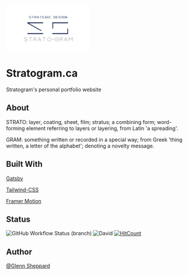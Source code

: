 <img src="/src/images/Stratogram Splash Screen.jpg" alt="Stratogram Logo" height="128" />

# Stratogram.ca

Stratogram's personal portfolio website

## About

STRATO: layer, coating, sheet, film; stratus; a combining form; word-forming element referring to layers or layering, from Latin 'a spreading'. 

GRAM: something written or recorded in a special way; from Greek 'thing written, a letter of the alphabet'; denoting a novelty message.


## Built With

[Gatsby](https://github.com/gatsbyjs/gatsby)

[Tailwind-CSS](https://tailwindcss.com)

[Framer Motion](https://www.framer.com/motion)

## Status

![GitHub Workflow Status (branch)](https://img.shields.io/github/workflow/status/glennsyang/stratogram/Build%20&%20Deploy%20Site/release) ![David](https://img.shields.io/david/dev/glennsyang/stratogram) [![HitCount](http://hits.dwyl.com/glennsyang/stratogram.svg)](http://hits.dwyl.com/glennsyang/stratogram)

## Author

[@Glenn Sheppard](https://glennsheppard.dev)
